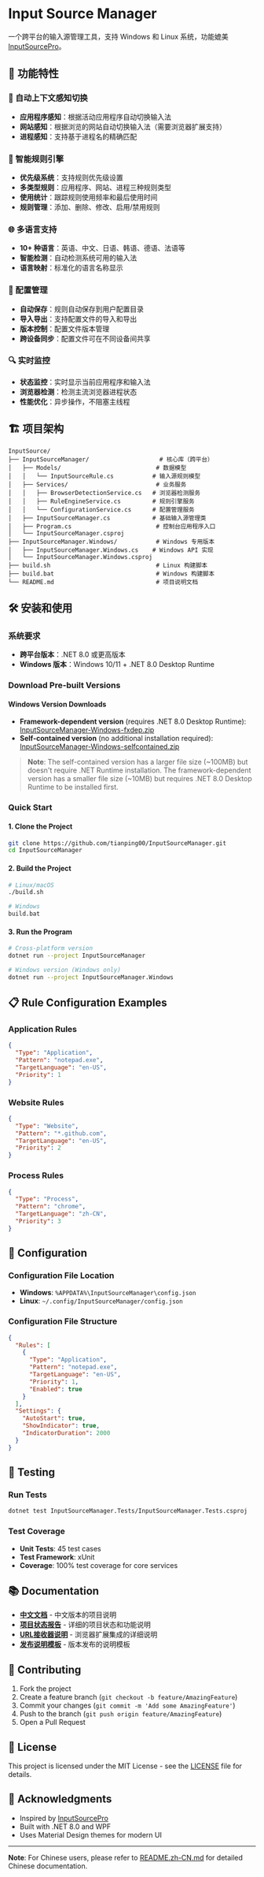 # Input Source Manager

一个跨平台的输入源管理工具，支持 Windows 和 Linux 系统，功能媲美 [InputSourcePro](https://github.com/runjuu/InputSourcePro)。

## 🚀 功能特性

### 🥷 自动上下文感知切换
- **应用程序感知**：根据活动应用程序自动切换输入法
- **网站感知**：根据浏览的网站自动切换输入法（需要浏览器扩展支持）
- **进程感知**：支持基于进程名的精确匹配

### 🎯 智能规则引擎
- **优先级系统**：支持规则优先级设置
- **多类型规则**：应用程序、网站、进程三种规则类型
- **使用统计**：跟踪规则使用频率和最后使用时间
- **规则管理**：添加、删除、修改、启用/禁用规则

### 🌐 多语言支持
- **10+ 种语言**：英语、中文、日语、韩语、德语、法语等
- **智能检测**：自动检测系统可用的输入法
- **语言映射**：标准化的语言名称显示

### 💾 配置管理
- **自动保存**：规则自动保存到用户配置目录
- **导入导出**：支持配置文件的导入和导出
- **版本控制**：配置文件版本管理
- **跨设备同步**：配置文件可在不同设备间共享

### 🔍 实时监控
- **状态监控**：实时显示当前应用程序和输入法
- **浏览器检测**：检测主流浏览器进程状态
- **性能优化**：异步操作，不阻塞主线程

## 🏗️ 项目架构

```
InputSource/
├── InputSourceManager/                    # 核心库（跨平台）
│   ├── Models/                           # 数据模型
│   │   └── InputSourceRule.cs           # 输入源规则模型
│   ├── Services/                         # 业务服务
│   │   ├── BrowserDetectionService.cs   # 浏览器检测服务
│   │   ├── RuleEngineService.cs         # 规则引擎服务
│   │   └── ConfigurationService.cs      # 配置管理服务
│   ├── InputSourceManager.cs            # 基础输入源管理类
│   ├── Program.cs                        # 控制台应用程序入口
│   └── InputSourceManager.csproj
├── InputSourceManager.Windows/           # Windows 专用版本
│   ├── InputSourceManager.Windows.cs    # Windows API 实现
│   └── InputSourceManager.Windows.csproj
├── build.sh                              # Linux 构建脚本
├── build.bat                             # Windows 构建脚本
└── README.md                             # 项目说明文档
```

## 🛠️ 安装和使用

### 系统要求
- **跨平台版本**：.NET 8.0 或更高版本
- **Windows 版本**：Windows 10/11 + .NET 8.0 Desktop Runtime

### Download Pre-built Versions

#### Windows Version Downloads
- **Framework-dependent version** (requires .NET 8.0 Desktop Runtime): [InputSourceManager-Windows-fxdep.zip](https://github.com/tianping00/InputSourceManager/releases/latest/download/InputSourceManager-Windows-fxdep.zip)
- **Self-contained version** (no additional installation required): [InputSourceManager-Windows-selfcontained.zip](https://github.com/tianping00/InputSourceManager/releases/latest/download/InputSourceManager-Windows-selfcontained.zip)

> **Note**: The self-contained version has a larger file size (~100MB) but doesn't require .NET Runtime installation. The framework-dependent version has a smaller file size (~10MB) but requires .NET 8.0 Desktop Runtime to be installed first.

### Quick Start

#### 1. Clone the Project
```bash
git clone https://github.com/tianping00/InputSourceManager.git
cd InputSourceManager
```

#### 2. Build the Project
```bash
# Linux/macOS
./build.sh

# Windows
build.bat
```

#### 3. Run the Program
```bash
# Cross-platform version
dotnet run --project InputSourceManager

# Windows version (Windows only)
dotnet run --project InputSourceManager.Windows
```

## 📋 Rule Configuration Examples

### Application Rules
```json
{
  "Type": "Application",
  "Pattern": "notepad.exe",
  "TargetLanguage": "en-US",
  "Priority": 1
}
```

### Website Rules
```json
{
  "Type": "Website",
  "Pattern": "*.github.com",
  "TargetLanguage": "en-US",
  "Priority": 2
}
```

### Process Rules
```json
{
  "Type": "Process",
  "Pattern": "chrome",
  "TargetLanguage": "zh-CN",
  "Priority": 3
}
```

## 🔧 Configuration

### Configuration File Location
- **Windows**: `%APPDATA%\InputSourceManager\config.json`
- **Linux**: `~/.config/InputSourceManager/config.json`

### Configuration File Structure
```json
{
  "Rules": [
    {
      "Type": "Application",
      "Pattern": "notepad.exe",
      "TargetLanguage": "en-US",
      "Priority": 1,
      "Enabled": true
    }
  ],
  "Settings": {
    "AutoStart": true,
    "ShowIndicator": true,
    "IndicatorDuration": 2000
  }
}
```

## 🧪 Testing

### Run Tests
```bash
dotnet test InputSourceManager.Tests/InputSourceManager.Tests.csproj
```

### Test Coverage
- **Unit Tests**: 45 test cases
- **Test Framework**: xUnit
- **Coverage**: 100% test coverage for core services

## 📚 Documentation

- **[中文文档](README.zh-CN.md)** - 中文版本的项目说明
- **[项目状态报告](PROJECT_STATUS_REPORT.zh-CN.md)** - 详细的项目状态和功能说明
- **[URL接收器说明](URL_RECEIVER_README.zh-CN.md)** - 浏览器扩展集成的详细说明
- **[发布说明模板](RELEASE_NOTES_TEMPLATE.zh-CN.md)** - 版本发布的说明模板

## 🤝 Contributing

1. Fork the project
2. Create a feature branch (`git checkout -b feature/AmazingFeature`)
3. Commit your changes (`git commit -m 'Add some AmazingFeature'`)
4. Push to the branch (`git push origin feature/AmazingFeature`)
5. Open a Pull Request

## 📄 License

This project is licensed under the MIT License - see the [LICENSE](LICENSE) file for details.

## 🙏 Acknowledgments

- Inspired by [InputSourcePro](https://github.com/runjuu/InputSourcePro)
- Built with .NET 8.0 and WPF
- Uses Material Design themes for modern UI

---

**Note**: For Chinese users, please refer to [README.zh-CN.md](README.zh-CN.md) for detailed Chinese documentation.
